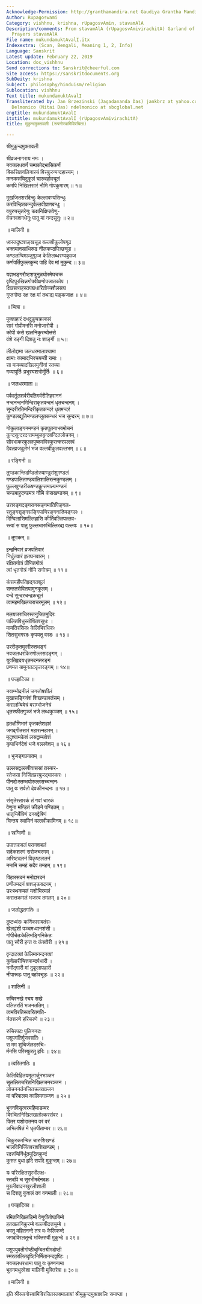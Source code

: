 ```yaml
---
Acknowledge-Permission: http://granthamandira.net Gaudiya Grantha Mandira
Author: Rupagoswami
Category: vishhnu, krishna, rUpagosvAmin, stavamAlA
Description/comments: From stavamAlA (rUpagosvAmivirachitA) Garland of Devotional
  Prayers stavamAlA
File name: mukundamuktAvalI.itx
Indexextra: (Scan, Bengali, Meaning 1, 2, Info)
Language: Sanskrit
Latest update: February 22, 2019
Location: doc_vishhnu
Send corrections to: Sanskrit@cheerful.com
Site access: https://sanskritdocuments.org
SubDeity: krishna
Subject: philosophy/hinduism/religion
Sublocation: vishhnu
Text title: mukundamuktAvalI
Transliterated by: Jan Brzezinski (Jagadananda Das) jankbrz at yahoo.com and Neal
  Delmonico (Nitai Das) ndelmonico at sbcglobal.net
engtitle: mukundamuktAvalI
itxtitle: mukundamuktAvalI (rUpagosvAmivirachitA)
title: मुकुन्दमुक्तावली (रूपगोस्वामिविरचिता)

---
```

  
 श्रीमुकुन्दमुक्तावली   
  
श्रीव्रजनागराय नमः ।  
नवजलधवर्णं चम्पकोद्भासिकर्णं  
     विकसितनलिनास्यं विस्फुरन्मन्दहास्यम् ।  
कनकरुचिदुकूलं चारुबर्हावचूलं  
     कमपि निखिलसारं नौमि गोपकुमारम् ॥ १॥  
  
मुखजितशरदिन्दुः केल्लावण्यसिन्धुः  
     करविन्हितकन्दुर्वल्लवीप्राणबन्धुः ।  
वपुरुपसृतरेणुः कक्षनिक्षिप्तवेणु-  
     र्वचनवशगधेनुः पातु मां नन्दसूनुः ॥ २॥  
  
॥ मालिनी ॥  
  
ध्वस्तदुष्टशङ्खचूड वल्लवीकुलोपगूढ  
     भक्तमानसाधिरूढ नीलकण्ठपिञ्छचूड ।  
कण्ठलम्बिमञ्जुगुञ्ज केलिलब्धरम्यकुञ्ज  
     कर्णवर्तिफुल्लकुन्द पाहि देव मां मुकुन्द ॥ ३॥  
  
यज्ञभङ्गरौष्टशत्रुनुन्नघोरमेघचक्र  
     वृष्टिपुरखिन्नगोपवीक्षणोपजातकोप ।  
क्षिप्रसव्यहस्तपद्मधारितोच्चशैलसद्म  
     गुप्तगोष्ठ रक्ष रक्ष मां तथाद्य पङ्कजाक्ष ॥ ४॥  
  
॥ चित्रा ॥  
  
मुक्ताहारं दधदुडुचक्राकारं  
     सारं गोपीमनसि मनोजारोपी ।  
कोपी कंसे खलनिकुरम्बोत्तंसे  
     वंशे रङ्गी दिशतु नः शार्ङ्गी ॥ ५॥  
  
लीलोद्दामा जलधरमालाश्यामा  
     क्षामाः कामादभिरचयन्ती रामाः ।  
सा मामव्यादखिलमुनीनां स्तव्या  
     गव्यापूर्तिः प्रभुरघशत्रोर्मूर्तिः ॥ ६॥  
  
॥ जलधरमाला ॥  
  
पर्ववर्तुलशर्वरीपतिगर्वरीतिहराननं  
     नन्दनन्दनमिन्दिराकृतवन्दनं धृतचन्दनम् ।  
सुन्दरीरतिमन्दिरीकृतकन्दरं धृतमन्दरं  
     कुण्डलद्युतिमण्डलप्लुतकन्धरं भज सुन्दरम् ॥ ७॥  
  
गोकुलाङ्गनमण्डनं कृतपूतनाभवमोचनं  
     कुन्दसुन्दरदन्तमम्बुजवृन्दवन्दितलोचनम् ।  
सौरभाकरफुल्लपुष्करविस्फुरत्करपल्लवं  
     दैवतव्रजदुर्लभं भज वल्लवीकुलवल्लभम् ॥ ८॥  
  
॥ रङ्गिनी ॥  
  
तुण्डकान्तिदण्डितोरुपाण्डुरांशुमण्डलं  
     गण्डपालिताण्डबालिशालिरत्नकुण्डलम् ।  
फुल्लपुण्डरीकषण्डकॢप्तमाल्यमण्डनं  
     चण्डबाहुदण्डमत्र नौमि कंसखण्डनम् ॥ ९॥  
  
उत्तरङ्गदङ्गरागसङ्गमातिपिङ्गल-  
     स्तुङ्गशृङ्गसङ्गिपाणिरङ्गनातिमङ्गलः ।  
दिग्विलासिमल्लिहासि कीर्तिवल्लिपल्लव-  
     स्त्वां स पातु फुल्लचारुचिल्लिरद्य वल्लवः ॥ १०॥  
  
॥ तूणकम् ॥  
  
इन्द्रनिवारं व्रजपतिवारं  
     निर्धुतवारं हृतघनवारम् ।  
रक्षितगोत्रं प्रीणितगोत्रं  
     त्वां धृतगोत्रं नौमि सगोत्रम् ॥ ११॥  
  
कंसमहीपतिहृद्गतशूलं  
     सन्ततसेवितयामुनकूलम् ।  
वन्दे सुन्दरचन्द्रकचूलं  
     त्वामहमखिलचराचरमूलम् ॥ १२॥  
  
मलयजरुचिरस्तनुजितमुदिरः  
     पालितविधुस्तोषितवसुधः ।  
मामतिरसिकः केलिभिरधिकः  
     सितसुभगरदः कृपयतु वरदः ॥ १३॥  
  
उररीकृतमुररीरुतभङ्गं  
     नवजलधरकिरणोल्लसदङ्गम् ।  
युवतिहृदयधृतमदनतरङ्गं  
     प्रणमत यामुनतटकृतरङ्गम् ॥ १४॥  
  
॥ पज्झटिका ॥  
  
नवाम्भोदनीलं जगत्तोषशीलं  
     मुखासङ्गिवंशं शिखण्डावतंसम् ।  
करालम्बिवेत्रं वराम्भोजनेत्रं  
     धृतस्फीतगुञ्जं भजे लब्धकुञ्जम् ॥ १५॥  
  
हृतक्षौणिभारं कृतक्लेशहारं  
     जगद्गीतसारं महारत्नहारम् ।  
मृदुश्यामकेशं लसद्वाम्यवेशं  
     कृपाभिर्नदेशं भजे वल्लवेशम् ॥ १६॥  
  
॥ भुजङ्गप्रयातम् ॥  
  
उल्लसद्वल्लवीवाससां तस्कर-  
     स्तेजसा निर्जितप्रस्फुरद्भास्करः ।  
पीनदोःस्तम्भयोरुल्लसच्चन्दनः  
     पातु वः सर्वतो देवकीनन्दनः ॥ १७॥  
  
संसृतेस्तारकं तं गवां चारकं  
     वेणुना मण्डितं क्रीडने पण्डितम् ।  
धातृभिर्वेषिणं दनवद्वेषिणं  
     चिन्तय स्वामिनं वल्लवीकामिनम् ॥ १८॥  
  
॥ स्रग्विणी ॥  
  
उपात्तकवलं परागशबलं  
     सदेकशरणं सरोजचरणम् ।  
अरिष्टदलनं विकृष्टललनं  
     नमामि समहं सदैव तमहम् ॥ १९॥  
  
विहारसदनं मनोज्ञरदनं  
     प्रणीतमदनं शशङ्कवदनम् ।  
उरःस्थकमलं यशोभिरमलं  
     करात्तकमलं भजस्व तमलम् ॥ २०॥  
  
॥ जलोद्धतगतिः ॥  
  
दुष्टध्वंसः कर्णिकारावतंसः  
     खेलद्वंशी पञ्चमध्वानशंसी ।  
गोपीचेतःकेलिभङ्गिनिकेतः  
     पातु स्वैरी हन्त वः कंसवैरी ॥ २१॥  
  
वृन्दाटव्यां केलिमानन्दनव्यां  
     कुर्वन्नारीचित्तकन्दर्पधारी ।  
नर्मोद्गारी मां दुकूलापहारी  
     नीपारूढः पातु बर्हावचूडः ॥ २२॥  
  
॥ शालिनी ॥  
  
रुचिरनखे रचय सखे  
     वलितरतिं भजनततिम् ।  
त्वमविरतिस्त्वरितगति-  
     र्नतशरणे हरिचरणे ॥ २३॥  
  
रुचिरपटः पुलिननटः  
     पशुपगतिर्गुणवसतिः ।  
स मम शुचिर्जलदरुचि-  
     र्मनसि परिस्फुरतु हरिः ॥ २४॥  
  
॥ त्वरितगतिः ॥  
  
केलिविहितयमुलार्जुनभञ्जन  
     सुललितचरितनिखिलजनरञ्जन ।  
लोचननर्तनजितचलखञ्जन  
     मां परिपालय कालियगञ्जन ॥ २५॥  
  
भुवनविसृत्वरमहिमाडम्बर  
     विरचितनिखिलखलोत्करसंवर ।  
वितर यशोदातनय वरं वरं  
     अभिलषितं मे धृतपीताम्बर ॥ २६॥  
  
चिकुरकरम्बित चारुशिखण्डं  
     भालविनिर्जितवरशशिखण्डम् ।  
रदरुचिर्निर्धूतमुद्रितकुन्दं  
     कुरुत बुधा हृदि सपदि मुकुन्दम् ॥ २७॥  
  
यः परिरक्षितसुरभीलक्ष-  
     स्तदपि च सुरभीमर्दनदक्षः ।  
मुरलीवादनखुरलीशाली  
     स दिशतु कुशलं तव वनमाली ॥ २८॥  
  
॥ पज्झटिका ॥  
  
रमितनिखिलडिम्बे वेणुपीतोष्ठबिम्बे  
     हतखलनिकुरम्बे वल्लवीदत्तचुम्बे ।  
भवतु महितनन्दे तत्र वः केलिकन्दे  
     जगदविरलतुन्दे भक्तिरुर्वी मुकुन्दे ॥ २९॥  
  
पशुपयुवतीगोष्ठीचुम्बितश्रीमदोष्ठी  
     स्मरतरलितदृष्टिनिर्मितानन्दवृष्टिः ।  
नवजलधरधामा पातु वः कृष्णनामा  
     भुवनमधुरवेशा मालिनी मुक्तिरेषा ॥ ३०॥  
  
॥ मालिनी ॥  
  
इति श्रीरूपगोस्वामिविरचितस्तवमालायां श्रीमुकुन्दमुक्तावलिः समाप्ता ।  
  
  
  
